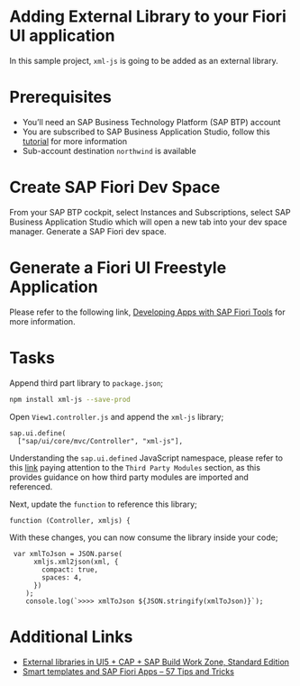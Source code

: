 # Adding External Library to your Fiori UI application

In this sample project, `xml-js` is going to be added as an external library.

# Prerequisites

- You’ll need an SAP Business Technology Platform (SAP BTP) account
- You are subscribed to SAP Business Application Studio, follow this [tutorial](https://help.sap.com/products/SAP%20Business%20Application%20Studio/9d1db9835307451daa8c930fbd9ab264/6331319fd9ea4f0ea5331e21df329539.html) for more information
- Sub-account destination `northwind` is available

# Create SAP Fiori Dev Space

From your SAP BTP cockpit, select Instances and Subscriptions, select SAP Business Application Studio which will open a new tab into your dev space manager. Generate a SAP Fiori dev space.

# Generate a Fiori UI Freestyle Application

Please refer to the following link, [Developing Apps with SAP Fiori Tools](https://sapui5.hana.ondemand.com/sdk/#/topic/a460a7348a6c431a8bd967ab9fb8d918) for more information.

# Tasks

Append third part library to `package.json`;
```bash
npm install xml-js --save-prod
```

Open `View1.controller.js` and append the `xml-js` library;
```JS
sap.ui.define(
  ["sap/ui/core/mvc/Controller", "xml-js"],
```

Understanding the `sap.ui.defined` JavaScript namespace, please refer to this [link](https://sapui5.hana.ondemand.com/sdk/#/api/sap.ui%23methods/sap.ui.define) paying attention to the `Third Party Modules` section, as this provides guidance on how third party modules are imported and referenced.

Next, update the `function` to reference this library;
```JS
function (Controller, xmljs) {
```

With these changes, you can now consume the library inside your code;
```JS
 var xmlToJson = JSON.parse(
      xmljs.xml2json(xml, {
        compact: true,
        spaces: 4,
      })
    );
    console.log(`>>>> xmlToJson ${JSON.stringify(xmlToJson)}`);
```

# Additional Links

* [External libraries in UI5 + CAP + SAP Build Work Zone, Standard Edition](https://blogs.sap.com/2023/11/08/external-libraries-in-ui5-cap-sap-build-work-zone-standard-edition/)
* [Smart templates and SAP Fiori Apps – 57 Tips and Tricks](https://blogs.sap.com/2019/09/20/smart-templates-tips-and-tricks/)